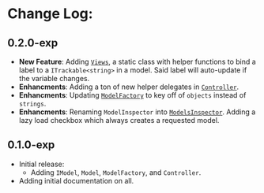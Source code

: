 # Change Log:

## 0.2.0-exp

- **New Feature**: Adding [`Views`](/Runtime/View.cs), a static class with helper functions to bind a label to a `ITrackable<string>` in a model.  Said label will auto-update if the variable changes.
- **Enhancments**: Adding a ton of new helper delegates in [`Controller`](/Runtime/Controller.cs).
- **Enhancments**: Updating [`ModelFactory`](/Runtime/ModelFactory.cs) to key off of `objects` instead of `strings`.
- **Enhancments**: Renaming `ModelInspector` into [`ModelsInspector`](/Editor/ModelsInspector.cs).  Adding a lazy load checkbox which always creates a requested model.

## 0.1.0-exp

- Initial release:
    - Adding `IModel`, `Model`, `ModelFactory`, and `Controller`.
- Adding initial documentation on all.
